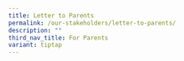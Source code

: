 ```yaml
---
title: Letter to Parents
permalink: /our-stakeholders/letter-to-parents/
description: ""
third_nav_title: For Parents
variant: tiptap
---
```

<p></p>